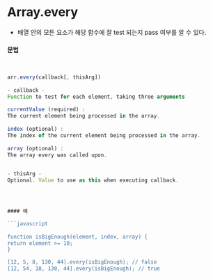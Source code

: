 # Array.every


- 배열 안의 모든 요소가 해당 함수에 잘 test 되는지 pass 여부를 알 수 있다.




#### 문법

```javascript

 
arr.every(callback[, thisArg])
 
- callback -
Function to test for each element, taking three arguments
 
currentValue (required) :
The current element being processed in the array.
 
index (optional) :
The index of the current element being processed in the array.
 
array (optional) :
The array every was called upon.
 

- thisArg -
Optional. Value to use as this when executing callback.




#### 예

```javascript
 
function isBigEnough(element, index, array) {
return element >= 10;
}

[12, 5, 8, 130, 44].every(isBigEnough); // false
[12, 54, 18, 130, 44].every(isBigEnough); // true